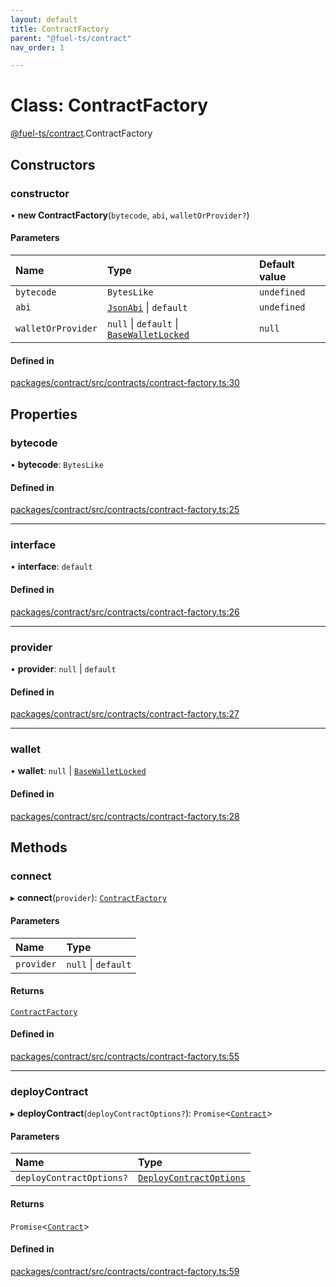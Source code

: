 ```yaml
---
layout: default
title: ContractFactory
parent: "@fuel-ts/contract"
nav_order: 1

---
```


# Class: ContractFactory

[@fuel-ts/contract](../index.md).ContractFactory

## Constructors

### constructor

• **new ContractFactory**(`bytecode`, `abi`, `walletOrProvider?`)

#### Parameters

| Name | Type | Default value |
| :------ | :------ | :------ |
| `bytecode` | `BytesLike` | `undefined` |
| `abi` | [`JsonAbi`](../namespaces/internal.md#jsonabi) \| `default` | `undefined` |
| `walletOrProvider` | ``null`` \| `default` \| [`BaseWalletLocked`](internal-BaseWalletLocked.md) | `null` |

#### Defined in

[packages/contract/src/contracts/contract-factory.ts:30](https://github.com/FuelLabs/fuels-ts/blob/master/packages/contract/src/contracts/contract-factory.ts#L30)

## Properties

### bytecode

• **bytecode**: `BytesLike`

#### Defined in

[packages/contract/src/contracts/contract-factory.ts:25](https://github.com/FuelLabs/fuels-ts/blob/master/packages/contract/src/contracts/contract-factory.ts#L25)

___

### interface

• **interface**: `default`

#### Defined in

[packages/contract/src/contracts/contract-factory.ts:26](https://github.com/FuelLabs/fuels-ts/blob/master/packages/contract/src/contracts/contract-factory.ts#L26)

___

### provider

• **provider**: ``null`` \| `default`

#### Defined in

[packages/contract/src/contracts/contract-factory.ts:27](https://github.com/FuelLabs/fuels-ts/blob/master/packages/contract/src/contracts/contract-factory.ts#L27)

___

### wallet

• **wallet**: ``null`` \| [`BaseWalletLocked`](internal-BaseWalletLocked.md)

#### Defined in

[packages/contract/src/contracts/contract-factory.ts:28](https://github.com/FuelLabs/fuels-ts/blob/master/packages/contract/src/contracts/contract-factory.ts#L28)

## Methods

### connect

▸ **connect**(`provider`): [`ContractFactory`](ContractFactory.md)

#### Parameters

| Name | Type |
| :------ | :------ |
| `provider` | ``null`` \| `default` |

#### Returns

[`ContractFactory`](ContractFactory.md)

#### Defined in

[packages/contract/src/contracts/contract-factory.ts:55](https://github.com/FuelLabs/fuels-ts/blob/master/packages/contract/src/contracts/contract-factory.ts#L55)

___

### deployContract

▸ **deployContract**(`deployContractOptions?`): `Promise`<[`Contract`](Contract.md)\>

#### Parameters

| Name | Type |
| :------ | :------ |
| `deployContractOptions?` | [`DeployContractOptions`](../namespaces/internal.md#deploycontractoptions) |

#### Returns

`Promise`<[`Contract`](Contract.md)\>

#### Defined in

[packages/contract/src/contracts/contract-factory.ts:59](https://github.com/FuelLabs/fuels-ts/blob/master/packages/contract/src/contracts/contract-factory.ts#L59)
